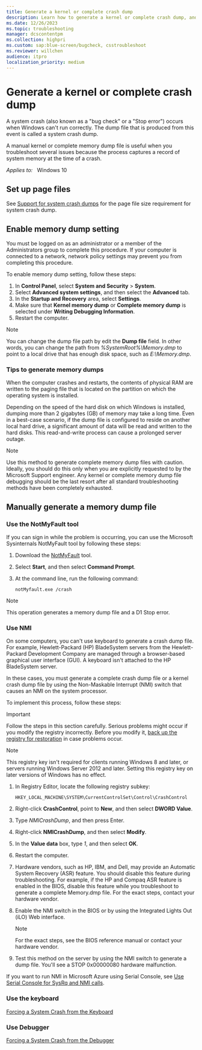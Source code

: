 ```yaml
---
title: Generate a kernel or complete crash dump
description: Learn how to generate a kernel or complete crash dump, and then use the output to troubleshoot several issues.
ms.date: 12/26/2023
ms.topic: troubleshooting
manager: dcscontentpm
ms.collection: highpri
ms.custom: sap:blue-screen/bugcheck, csstroubleshoot
ms.reviewer: willchen
audience: itpro
localization_priority: medium
---
```

# Generate a kernel or complete crash dump

A system crash (also known as a "bug check" or a "Stop error") occurs when Windows can't run correctly. The dump file that is produced from this event is called a system crash dump.

A manual kernel or complete memory dump file is useful when you troubleshoot several issues because the process captures a record of system memory at the time of a crash.

_Applies to:_ &nbsp; Windows 10

## Set up page files

See [Support for system crash dumps](how-to-determine-the-appropriate-page-file-size-for-64-bit-versions-of-windows.md#support-for-system-crash-dumps) for the page file size requirement for system crash dump.

## Enable memory dump setting

You must be logged on as an administrator or a member of the Administrators group to complete this procedure. If your computer is connected to a network, network policy settings may prevent you from completing this procedure.

To enable memory dump setting, follow these steps:

1. In **Control Panel**, select **System and Security** > **System**.
2. Select **Advanced system settings**, and then select the **Advanced** tab.
3. In the **Startup and Recovery** area, select **Settings**.
4. Make sure that **Kernel memory dump** or **Complete memory dump** is selected under **Writing Debugging Information**.
5. Restart the computer.

> [!NOTE]
> You can change the dump file path by edit the **Dump file** field. In other words, you can change the path from *%SystemRoot%\\Memory.dmp* to point to a local drive that has enough disk space, such as *E:\\Memory.dmp*.

### Tips to generate memory dumps

When the computer crashes and restarts, the contents of physical RAM are written to the paging file that is located on the partition on which the operating system is installed.

Depending on the speed of the hard disk on which Windows is installed, dumping more than 2 gigabytes (GB) of memory may take a long time. Even in a best-case scenario, if the dump file is configured to reside on another local hard drive, a significant amount of data will be read and written to the hard disks. This read-and-write process can cause a prolonged server outage.

> [!NOTE]
> Use this method to generate complete memory dump files with caution. Ideally, you should do this only when you are explicitly requested to by the Microsoft Support engineer. Any kernel or complete memory dump file debugging should be the last resort after all standard troubleshooting methods have been completely exhausted.

## Manually generate a memory dump file

### Use the NotMyFault tool

If you can sign in while the problem is occurring, you can use the Microsoft Sysinternals NotMyFault tool by following these steps:

1. Download the [NotMyFault](https://download.sysinternals.com/files/NotMyFault.zip) tool.
2. Select **Start**, and then select **Command Prompt**.
3. At the command line, run the following command:

   ```console
   notMyfault.exe /crash
   ```

> [!NOTE]
> This operation generates a memory dump file and a D1 Stop error.

### Use NMI

On some computers, you can't use keyboard to generate a crash dump file. For example, Hewlett-Packard (HP) BladeSystem servers from the Hewlett-Packard Development Company are managed through a browser-based graphical user interface (GUI). A keyboard isn't attached to the HP BladeSystem server.

In these cases, you must generate a complete crash dump file or a kernel crash dump file by using the Non-Maskable Interrupt (NMI) switch that causes an NMI on the system processor.

To implement this process, follow these steps:

> [!IMPORTANT]  
> Follow the steps in this section carefully. Serious problems might occur if you modify the registry incorrectly. Before you modify it, [back up the registry for restoration](https://support.microsoft.com/help/322756) in case problems occur.

> [!NOTE]
> This registry key isn't required for clients running Windows 8 and later, or servers running Windows Server 2012 and later. Setting this registry key on later versions of Windows has no effect.

1. In Registry Editor, locate the following registry subkey:

   `HKEY_LOCAL_MACHINE\SYSTEM\CurrentControlSet\Control\CrashControl`
2. Right-click **CrashControl**, point to **New**, and then select **DWORD Value**.
3. Type *NMICrashDump*, and then press Enter.
4. Right-click **NMICrashDump**, and then select **Modify**.
5. In the **Value data** box, type *1*, and then select **OK**.
6. Restart the computer.
7. Hardware vendors, such as HP, IBM, and Dell, may provide an Automatic System Recovery (ASR) feature. You should disable this feature during troubleshooting. For example, if the HP and Compaq ASR feature is enabled in the BIOS, disable this feature while you troubleshoot to generate a complete Memory.dmp file. For the exact steps, contact your hardware vendor.
8. Enable the NMI switch in the BIOS or by using the Integrated Lights Out (iLO) Web interface.

   > [!NOTE]
   > For the exact steps, see the BIOS reference manual or contact your hardware vendor.

9. Test this method on the server by using the NMI switch to generate a dump file. You'll see a STOP 0x00000080 hardware malfunction.

If you want to run NMI in Microsoft Azure using Serial Console, see [Use Serial Console for SysRq and NMI calls](/azure/virtual-machines/linux/serial-console-nmi-sysrq).

### Use the keyboard

[Forcing a System Crash from the Keyboard](/windows-hardware/drivers/debugger/forcing-a-system-crash-from-the-keyboard)

### Use Debugger

[Forcing a System Crash from the Debugger](/windows-hardware/drivers/debugger/forcing-a-system-crash-from-the-debugger)
